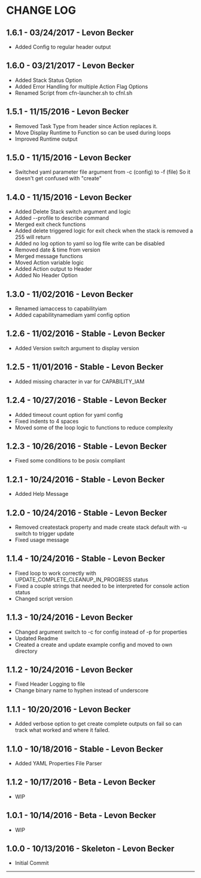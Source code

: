 # CHANGE LOG

## 1.6.1 - 03/24/2017 - Levon Becker
* Added Config to regular header output

## 1.6.0 - 03/21/2017 - Levon Becker
* Added Stack Status Option
* Added Error Handling for multiple Action Flag Options
* Renamed Script from cfn-launcher.sh to cfnl.sh

## 1.5.1 - 11/15/2016 - Levon Becker
* Removed Task Type from header since Action replaces it.
* Move Display Runtime to Function so can be used during loops
* Improved Runtime output

## 1.5.0 - 11/15/2016 - Levon Becker
* Switched yaml parameter file argument from -c (config) to -f (file) So it doesn't get confused with "create"

## 1.4.0 - 11/15/2016 - Levon Becker
* Added Delete Stack switch argument and logic
* Added --profile to describe command
* Merged exit check functions
* Added delete triggered logic for exit check when the stack is removed a 255 will return
* Added no log option to yaml so log file write can be disabled
* Removed date & time from version
* Merged message functions
* Moved Action variable logic
* Added Action output to Header
* Added No Header Option

## 1.3.0 - 11/02/2016 - Levon Becker
* Renamed iamaccess to capabilityiam
* Added capabilitynamediam yaml config option

## 1.2.6 - 11/02/2016 - Stable - Levon Becker
* Added Version switch argument to display version

## 1.2.5 - 11/01/2016 - Stable - Levon Becker
* Added missing character in var for CAPABILITY_IAM

## 1.2.4 - 10/27/2016 - Stable - Levon Becker
* Added timeout count option for yaml config
* Fixed indents to 4 spaces
* Moved some of the loop logic to functions to reduce complexity

## 1.2.3 - 10/26/2016 - Stable - Levon Becker
* Fixed some conditions to be posix compliant

## 1.2.1 - 10/24/2016 - Stable - Levon Becker
* Added Help Message

## 1.2.0 - 10/24/2016 - Stable - Levon Becker
* Removed createstack property and made create stack default with -u switch to trigger update
* Fixed usage message

## 1.1.4 - 10/24/2016 - Stable - Levon Becker
* Fixed loop to work correctly with UPDATE_COMPLETE_CLEANUP_IN_PROGRESS status
* Fixed a couple strings that needed to be interpreted for console action status
* Changed script version

## 1.1.3 - 10/24/2016 - Levon Becker
* Changed argument switch to -c for config instead of -p for properties
* Updated Readme
* Created a create and update example config and moved to own directory

## 1.1.2 - 10/24/2016 - Levon Becker
* Fixed Header Logging to file
* Change binary name to hyphen instead of underscore

## 1.1.1 - 10/20/2016 - Levon Becker
* Added verbose option to get create complete outputs on fail so can track what worked and where it failed.

## 1.1.0 - 10/18/2016 - Stable - Levon Becker
* Added YAML Properties File Parser

## 1.1.2 - 10/17/2016 - Beta - Levon Becker
* WIP

## 1.0.1 - 10/14/2016 - Beta - Levon Becker
* WIP

## 1.0.0 - 10/13/2016 - Skeleton - Levon Becker
* Initial Commit

- - -